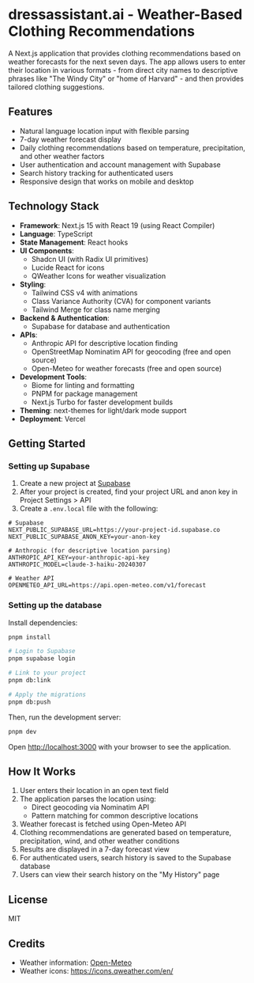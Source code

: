 # dressassistant.ai - Weather-Based Clothing Recommendations

A Next.js application that provides clothing recommendations based on weather forecasts for the next seven days. The app allows users to enter their location in various formats - from direct city names to descriptive phrases like "The Windy City" or "home of Harvard" - and then provides tailored clothing suggestions.

## Features

- Natural language location input with flexible parsing
- 7-day weather forecast display
- Daily clothing recommendations based on temperature, precipitation, and other weather factors
- User authentication and account management with Supabase
- Search history tracking for authenticated users
- Responsive design that works on mobile and desktop

## Technology Stack

- **Framework**: Next.js 15 with React 19 (using React Compiler)
- **Language**: TypeScript
- **State Management**: React hooks
- **UI Components**:
  - Shadcn UI (with Radix UI primitives)
  - Lucide React for icons
  - QWeather Icons for weather visualization
- **Styling**:
  - Tailwind CSS v4 with animations
  - Class Variance Authority (CVA) for component variants
  - Tailwind Merge for class name merging
- **Backend & Authentication**:
  - Supabase for database and authentication
- **APIs**:
  - Anthropic API for descriptive location finding
  - OpenStreetMap Nominatim API for geocoding (free and open source)
  - Open-Meteo for weather forecasts (free and open source)
- **Development Tools**:
  - Biome for linting and formatting
  - PNPM for package management
  - Next.js Turbo for faster development builds
- **Theming**: next-themes for light/dark mode support
- **Deployment**: Vercel

## Getting Started

### Setting up Supabase

1. Create a new project at [Supabase](https://supabase.com)
2. After your project is created, find your project URL and anon key in Project Settings > API
3. Create a `.env.local` file with the following:

```
# Supabase
NEXT_PUBLIC_SUPABASE_URL=https://your-project-id.supabase.co
NEXT_PUBLIC_SUPABASE_ANON_KEY=your-anon-key

# Anthropic (for descriptive location parsing)
ANTHROPIC_API_KEY=your-anthropic-api-key
ANTHROPIC_MODEL=claude-3-haiku-20240307

# Weather API
OPENMETEO_API_URL=https://api.open-meteo.com/v1/forecast
```

### Setting up the database

Install dependencies:

```bash
pnpm install
```

```bash
# Login to Supabase
pnpm supabase login

# Link to your project
pnpm db:link

# Apply the migrations
pnpm db:push
```

Then, run the development server:

```bash
pnpm dev
```

Open [http://localhost:3000](http://localhost:3000) with your browser to see the application.

## How It Works

1. User enters their location in an open text field
2. The application parses the location using:
   - Direct geocoding via Nominatim API
   - Pattern matching for common descriptive locations
3. Weather forecast is fetched using Open-Meteo API
4. Clothing recommendations are generated based on temperature, precipitation, wind, and other weather conditions
5. Results are displayed in a 7-day forecast view
6. For authenticated users, search history is saved to the Supabase database
7. Users can view their search history on the "My History" page

## License

MIT

## Credits

- Weather information: [Open-Meteo](https://open-meteo.com/)
- Weather icons: https://icons.qweather.com/en/

